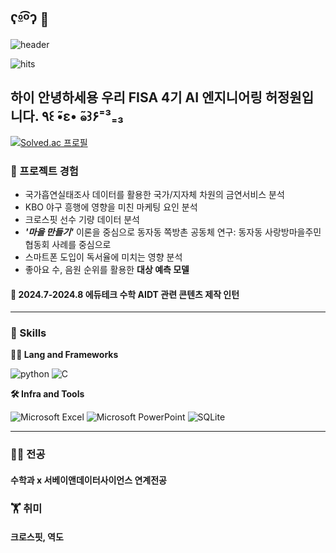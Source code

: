 ## ʕº̫͡ºʔ 👋

![header](https://capsule-render.vercel.app/api?type=cylinder&color=gradient&height=180&text=Hello+Hellololo%21&fontSize=70&fontAlign=50&fontAlignY=50&desc=weonyee+archive&descSize=20&descAlign=50&descAlignY=75)

![hits](https://hits.seeyoufarm.com/api/count/incr/badge.svg?url=https%3A%2F%2Fgithub.com%2Fweonyee&edge_flat=true&title=hits)


## 하이 안녕하세용 우리 FISA 4기 AI 엔지니어링 허정원입니다. ٩꒰ ̃•ε• ̃๑꒱۶⁼³₌₃


[![Solved.ac 프로필](http://mazassumnida.wtf/api/v2/generate_badge?boj=weonyee)](https://solved.ac/weonyee)



### 🌱 프로젝트 경험 
- 국가흡연실태조사 데이터를 활용한 국가/지자체 차원의 금연서비스 분석
- KBO 야구 흥행에 영향을 미친 마케팅 요인 분석
- 크로스핏 선수 기량 데이터 분석
- ***'마을 만들기'*** 이론을 중심으로 동자동 쪽방촌 공동체 연구: 동자동 사랑방마을주민협동회 사례를 중심으로
- 스마트폰 도입이 독서율에 미치는 영향 분석
- 좋아요 수, 음원 순위를 활용한 **대상 예측 모델**



#### 🧙 2024.7-2024.8 에듀테크 수학 AIDT 관련 콘텐츠 제작 인턴


***


### 🦾 Skills
**🧑‍💻 Lang and Frameworks**

![python](https://img.shields.io/badge/python-3776AB.svg?&style=for-the-badge&logo=python&logoColor=white) ![C](https://img.shields.io/badge/c-A8B9CC.svg?&style=for-the-badge&logo=c&logoColor=white) 

**🛠️ Infra and Tools**

![Microsoft Excel](https://img.shields.io/badge/microsoftexcel-217346.svg?&style=for-the-badge&logo=microsoftexcel&logoColor=white) ![Microsoft PowerPoint](https://img.shields.io/badge/microsoftpowerpoint-B7472A.svg?&style=for-the-badge&logo=microsoftpowerpoint&logoColor=white) ![SQLite](https://img.shields.io/badge/sqlite-003B57.svg?&style=for-the-badge&logo=sqlite&logoColor=white) 

***

### 🧑‍💻 전공
#### 수학과 x 서베이앤데이터사이언스 연계전공


### 🏋️ 취미
#### 크로스핏, 역도
